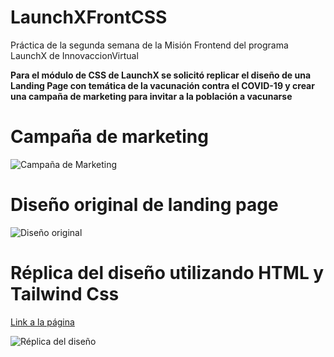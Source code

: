 # LaunchXFrontCSS
Práctica de la segunda semana de la Misión Frontend del programa LaunchX de InnovaccionVirtual

**Para el módulo de CSS de LaunchX se solicitó replicar el diseño de una Landing Page con temática de la vacunación contra el COVID-19 y crear una campaña de marketing para invitar a la población a vacunarse**

# Campaña de marketing
![Campaña de Marketing](https://github.com/Anzgal/LaunchXFrontCSS/blob/main/Campa%C3%B1a%20de%20marketing.png?raw=true)

# Diseño original de landing page
![Diseño original](https://github.com/Anzgal/LaunchXFrontCSS/blob/main/assets/landingVacunaci%C3%B3n.png?raw=true)

# Réplica del diseño utilizando HTML y Tailwind Css
[Link a la página](https://anzgal.github.io/LaunchXFrontCSS/)

![Réplica del diseño](https://github.com/Anzgal/LaunchXFrontCSS/blob/main/assets/R%C3%A9plica%20Vacuna.png?raw=true)
